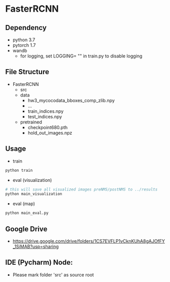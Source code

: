 # FasterRCNN

## Dependency
- python 3.7
- pytorch 1.7
- wandb 
    + for logging, set LOGGING= "" in train.py to disable logging

## File Structure 
- FasterRCNN
	+ src
	+ data
		- hw3_mycocodata_bboxes_comp_zlib.npy
		- ...
		- train_indices.npy
		- test_indices.npy
	+ pretrained
	    - checkpoint680.pth
	    - hold_out_images.npz

## Usage
- train
```bash
python train
```

- eval (visualization)
```bash
# this will save all visualized images preNMS/postNMS to ../results
python main_visualization
```

- eval (map)
```bash
python main_eval.py
```

## Google Drive
- https://drive.google.com/drive/folders/1CS7EVFLP1vCknKUhA8gAJOfFY_1SiMAB?usp=sharing

## IDE (Pycharm) Node:
- Please mark folder 'src' as source root